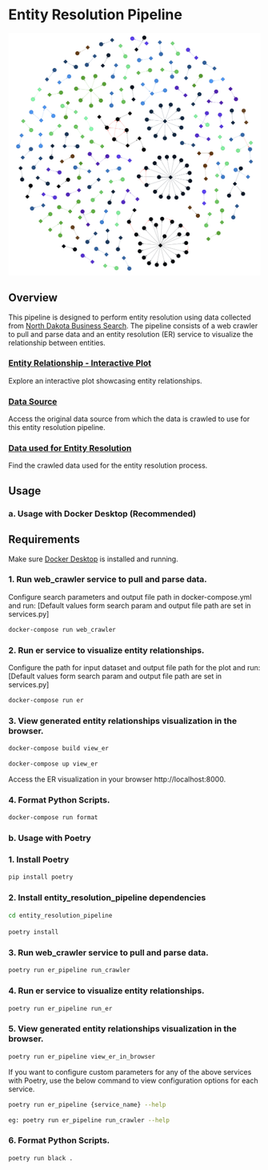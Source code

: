 # Entity Resolution Pipeline

<p align="center">
  <img src="docs/plot.png">
</p>

## Overview

This pipeline is designed to perform entity resolution using data collected from [North Dakota Business Search](https://firststop.sos.nd.gov/search/business).
The pipeline consists of a web crawler to pull and parse data and an entity resolution (ER) service to visualize the relationship between entities.

### [Entity Relationship - Interactive Plot](https://raphelemmanuvel.github.io/entity-resolution-pipeline/)
Explore an interactive plot showcasing entity relationships.

### [Data Source](https://firststop.sos.nd.gov/search/business)
Access the original data source from which the data is crawled to use for this entity resolution pipeline.

### [Data used for Entity Resolution](https://github.com/raphelemmanuvel/entity-resolution-pipeline/blob/main/tmp/data/latest/active_companies_X.csv)
Find the crawled data used for the entity resolution process.


## Usage

### a. Usage with Docker Desktop (Recommended)

## Requirements

Make sure [Docker Desktop](https://www.docker.com/products/docker-desktop) is installed and running.


### 1. Run web_crawler service to pull and parse data.

Configure search parameters and output file path in docker-compose.yml and run:
[Default values form search param and output file path are set in services.py]

```sh
docker-compose run web_crawler
```

### 2. Run er service to visualize entity relationships.

Configure the path for input dataset and output file path for the plot and run:
[Default values form search param and output file path are set in services.py]


```sh
docker-compose run er
```


### 3. View generated entity relationships visualization in the browser.

```sh
docker-compose build view_er
```

```sh
docker-compose up view_er
```

Access the ER visualization in your browser http://localhost:8000.


### 4. Format Python Scripts.

```sh
docker-compose run format
```


### b. Usage with Poetry

### 1. Install Poetry

```sh
pip install poetry
```

### 2. Install entity_resolution_pipeline dependencies

```sh
cd entity_resolution_pipeline

poetry install
```

### 3. Run web_crawler service to pull and parse data.

```sh
poetry run er_pipeline run_crawler
```

### 4. Run er service to visualize entity relationships.

```sh
poetry run er_pipeline run_er
```

### 5. View generated entity relationships visualization in the browser.

```sh
poetry run er_pipeline view_er_in_browser
```

If you want to configure custom parameters for any of the above services with Poetry, use the below command to view configuration options for each service.

```sh
poetry run er_pipeline {service_name} --help
```

```sh
eg: poetry run er_pipeline run_crawler --help
```

### 6. Format Python Scripts.

```sh
poetry run black .
```
